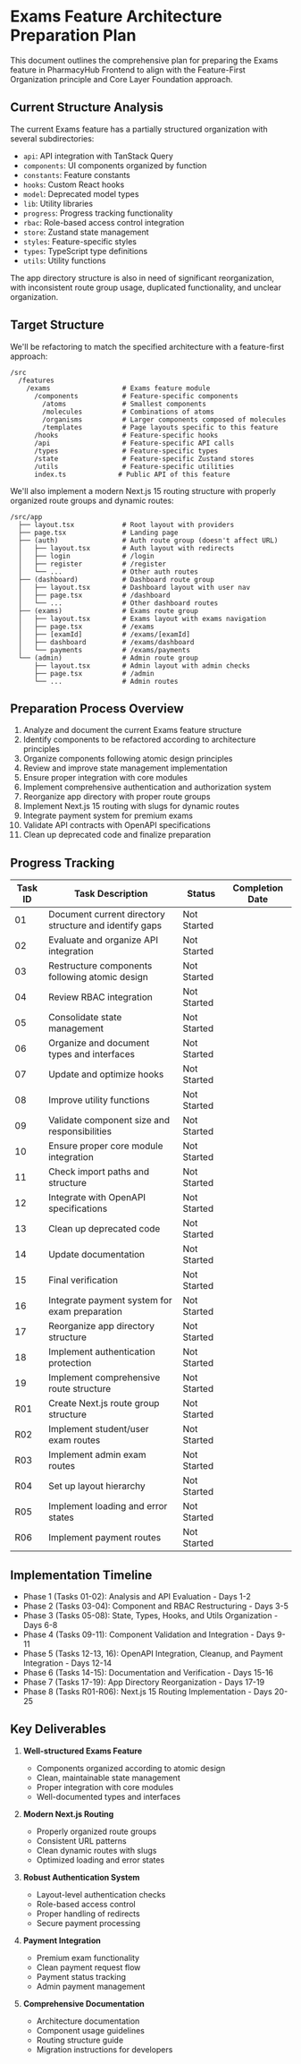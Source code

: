 # Exams Feature Architecture Preparation Plan

This document outlines the comprehensive plan for preparing the Exams feature in PharmacyHub Frontend to align with the Feature-First Organization principle and Core Layer Foundation approach.

## Current Structure Analysis

The current Exams feature has a partially structured organization with several subdirectories:

- `api`: API integration with TanStack Query
- `components`: UI components organized by function
- `constants`: Feature constants
- `hooks`: Custom React hooks
- `model`: Deprecated model types
- `lib`: Utility libraries
- `progress`: Progress tracking functionality
- `rbac`: Role-based access control integration
- `store`: Zustand state management
- `styles`: Feature-specific styles
- `types`: TypeScript type definitions
- `utils`: Utility functions

The app directory structure is also in need of significant reorganization, with inconsistent route group usage, duplicated functionality, and unclear organization.

## Target Structure

We'll be refactoring to match the specified architecture with a feature-first approach:

```
/src
  /features
    /exams                  # Exams feature module
      /components           # Feature-specific components
        /atoms              # Smallest components
        /molecules          # Combinations of atoms
        /organisms          # Larger components composed of molecules
        /templates          # Page layouts specific to this feature
      /hooks                # Feature-specific hooks
      /api                  # Feature-specific API calls
      /types                # Feature-specific types
      /state                # Feature-specific Zustand stores
      /utils                # Feature-specific utilities
      index.ts             # Public API of this feature
```

We'll also implement a modern Next.js 15 routing structure with properly organized route groups and dynamic routes:

```
/src/app
  ├── layout.tsx            # Root layout with providers
  ├── page.tsx              # Landing page
  ├── (auth)                # Auth route group (doesn't affect URL)
  │   ├── layout.tsx        # Auth layout with redirects
  │   ├── login             # /login
  │   ├── register          # /register
  │   └── ...               # Other auth routes
  ├── (dashboard)           # Dashboard route group
  │   ├── layout.tsx        # Dashboard layout with user nav
  │   ├── page.tsx          # /dashboard
  │   └── ...               # Other dashboard routes
  ├── (exams)               # Exams route group
  │   ├── layout.tsx        # Exams layout with exams navigation
  │   ├── page.tsx          # /exams
  │   ├── [examId]          # /exams/[examId]
  │   ├── dashboard         # /exams/dashboard
  │   └── payments          # /exams/payments
  └── (admin)               # Admin route group
      ├── layout.tsx        # Admin layout with admin checks
      ├── page.tsx          # /admin
      └── ...               # Admin routes
```

## Preparation Process Overview

1. Analyze and document the current Exams feature structure
2. Identify components to be refactored according to architecture principles
3. Organize components following atomic design principles
4. Review and improve state management implementation
5. Ensure proper integration with core modules
6. Implement comprehensive authentication and authorization system
7. Reorganize app directory with proper route groups
8. Implement Next.js 15 routing with slugs for dynamic routes
9. Integrate payment system for premium exams
10. Validate API contracts with OpenAPI specifications
11. Clean up deprecated code and finalize preparation

## Progress Tracking

| Task ID | Task Description | Status | Completion Date |
|---------|-----------------|--------|-----------------|
| 01      | Document current directory structure and identify gaps | Not Started | |
| 02      | Evaluate and organize API integration | Not Started | |
| 03      | Restructure components following atomic design | Not Started | |
| 04      | Review RBAC integration | Not Started | |
| 05      | Consolidate state management | Not Started | |
| 06      | Organize and document types and interfaces | Not Started | |
| 07      | Update and optimize hooks | Not Started | |
| 08      | Improve utility functions | Not Started | |
| 09      | Validate component size and responsibilities | Not Started | |
| 10      | Ensure proper core module integration | Not Started | |
| 11      | Check import paths and structure | Not Started | |
| 12      | Integrate with OpenAPI specifications | Not Started | |
| 13      | Clean up deprecated code | Not Started | |
| 14      | Update documentation | Not Started | |
| 15      | Final verification | Not Started | |
| 16      | Integrate payment system for exam preparation | Not Started | |
| 17      | Reorganize app directory structure | Not Started | |
| 18      | Implement authentication protection | Not Started | |
| 19      | Implement comprehensive route structure | Not Started | |
| R01     | Create Next.js route group structure | Not Started | |
| R02     | Implement student/user exam routes | Not Started | |
| R03     | Implement admin exam routes | Not Started | |
| R04     | Set up layout hierarchy | Not Started | |
| R05     | Implement loading and error states | Not Started | |
| R06     | Implement payment routes | Not Started | |

## Implementation Timeline

- Phase 1 (Tasks 01-02): Analysis and API Evaluation - Days 1-2
- Phase 2 (Tasks 03-04): Component and RBAC Restructuring - Days 3-5
- Phase 3 (Tasks 05-08): State, Types, Hooks, and Utils Organization - Days 6-8
- Phase 4 (Tasks 09-11): Component Validation and Integration - Days 9-11
- Phase 5 (Tasks 12-13, 16): OpenAPI Integration, Cleanup, and Payment Integration - Days 12-14
- Phase 6 (Tasks 14-15): Documentation and Verification - Days 15-16
- Phase 7 (Tasks 17-19): App Directory Reorganization - Days 17-19
- Phase 8 (Tasks R01-R06): Next.js 15 Routing Implementation - Days 20-25

## Key Deliverables

1. **Well-structured Exams Feature**
   - Components organized according to atomic design
   - Clean, maintainable state management
   - Proper integration with core modules
   - Well-documented types and interfaces

2. **Modern Next.js Routing**
   - Properly organized route groups
   - Consistent URL patterns
   - Clean dynamic routes with slugs
   - Optimized loading and error states

3. **Robust Authentication System**
   - Layout-level authentication checks
   - Role-based access control
   - Proper handling of redirects
   - Secure payment processing

4. **Payment Integration**
   - Premium exam functionality
   - Clean payment request flow
   - Payment status tracking
   - Admin payment management

5. **Comprehensive Documentation**
   - Architecture documentation
   - Component usage guidelines
   - Routing structure guide
   - Migration instructions for developers
